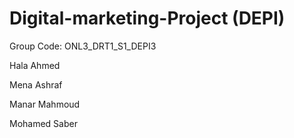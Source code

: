# Digital-marketing-Project (DEPI)
Group Code: ONL3_DRT1_S1_DEPI3

Hala Ahmed 

Mena Ashraf

Manar Mahmoud

Mohamed Saber
